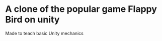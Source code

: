 <h1>A clone of the popular game Flappy Bird on unity</h1>
<p>Made to teach basic Unity mechanics</p>
